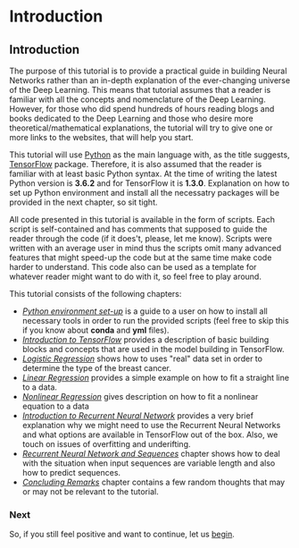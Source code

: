 # Introduction

## Introduction

The purpose of this tutorial is to provide a practical guide in building Neural Networks rather than an in-depth explanation of the ever-changing universe of the Deep Learning. This means that tutorial assumes that a reader is familiar with all the concepts and nomenclature of the Deep Learning. However, for those who did spend hundreds of hours reading blogs and books dedicated to the Deep Learning and those who desire more theoretical/mathematical explanations, the tutorial will try to give one or more links to the websites, that will help you start.

This tutorial will use [Python](https://www.python.org/) as the main language with, as the title suggests, [TensorFlow](https://www.tensorflow.org/) package. Therefore, it is also assumed that the reader is familiar with at least basic Python syntax. At the time of writing the latest Python version is **3.6.2** and for TensorFlow it is **1.3.0**. Explanation on how to set up Python environment and install all the necessatry packages will be provided in the next chapter, so sit tight.

All code presented in this tutorial is available in the form of scripts. Each script is self-contained and has comments that supposed to guide the reader through the code \(if it does't, please, let me know\). Scripts were written with an average user in mind thus the scripts omit many advanced features that might speed-up the code but at the same time make code harder to understand. This code also can be used as a template for whatever reader might want to do with it, so feel free to play around.

This tutorial consists of the following chapters:

* [_Python environment set-up_](python-environment-set-up.md) is a guide to a user on how to install all necessary tools in order to run the provided scripts \(feel free to skip this if you know about **conda** and **yml** files\).
* [_Introduction to TensorFlow_](introduction-to-tensorflow.md) provides a description of basic building blocks and concepts that are used in the model building in TensorFlow.
* [_Logistic Regression_](logistic-regression.md) shows how to uses "real" data set in order to determine the type of the breast cancer.
* [_Linear Regression_](linear-regression.md) provides a simple example on how to fit a straight line to a data.
* [_Nonlinear Regression_](nonlinear-regression.md) gives description on how to fit a nonlinear equation to a data
* [_Introduction to Recurrent Neural Network_](introduction-to-recurrent-neural-network.md) provides a very brief explanation why we might need to use the Recurrent Neural Networks and what options are available in TensorFlow out of the box. Also, we touch on issues of overfitting and underifting.
* [_Recurrent Neural Network and Sequences_](recurrent-neural-network-and-sequences.md) chapter shows how to deal with the situation when input sequences are variable length and also how to predict sequences.
* [_Concluding Remarks_](concluding-remarks.md) chapter contains a few random thoughts that may or may not be relevant to the tutorial.

### Next

So, if you still feel positive and want to continue, let us [begin](python-environment-set-up.md).


